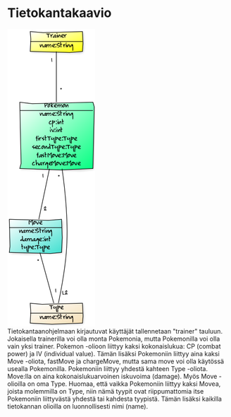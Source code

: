 <h1>Tietokantakaavio</h1>

![GitHub Logo](images/classdiagram.png)
<br/>
Tietokantaanohjelmaan kirjautuvat käyttäjät tallennetaan "trainer" tauluun. Jokaisella trainerilla voi olla monta Pokemonia, mutta
Pokemonilla voi olla vain yksi trainer. Pokemon -olioon liittyy kaksi kokonaislukua: CP (combat power) ja IV (individual value).
Tämän lisäksi Pokemoniin liittyy aina kaksi Move -oliota, fastMove ja chargeMove, mutta sama move voi olla käytössä usealla
Pokemonilla. Pokemoniin liittyy yhdestä kahteen Type -oliota. Move:lla on aina kokonaislukuarvoinen iskuvoima (damage). Myös Move
-olioilla on oma Type. Huomaa, että vaikka Pokemoniin liittyy kaksi Movea, joista molemmilla on Type, niin nämä tyypit ovat 
riippumattomia itse Pokemoniin liittyvästä yhdestä tai kahdesta tyypistä. Tämän lisäksi kaikilla tietokannan olioilla on 
luonnollisesti nimi (name). 
